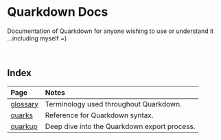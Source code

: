 # Quarkdown Docs

Documentation of Quarkdown for anyone wishing to use or understand it ...including myself =)


<br>


## Index

| Page | Notes |
| :--- | :---- |
| [glossary](glossary.md) | Terminology used throughout Quarkdown. |
| [quarks](quarks.md) | Reference for Quarkdown syntax. |
| [quarkup](quarkup.md) | Deep dive into the Quarkdown export process. |
